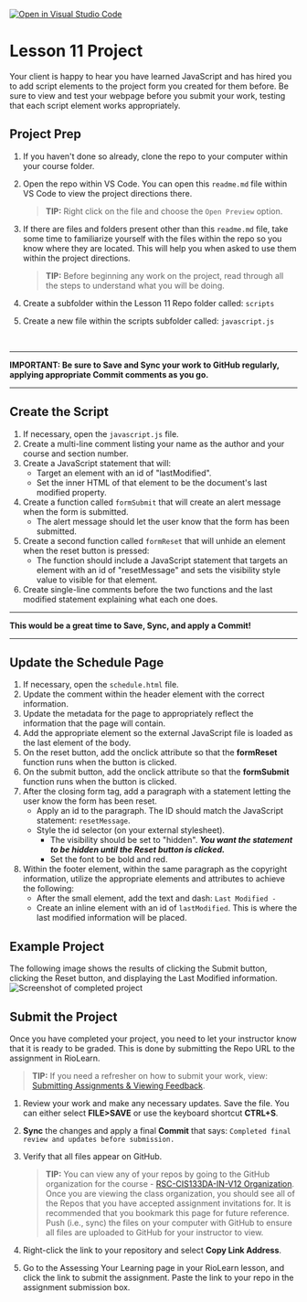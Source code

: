 [![Open in Visual Studio Code](https://classroom.github.com/assets/open-in-vscode-718a45dd9cf7e7f842a935f5ebbe5719a5e09af4491e668f4dbf3b35d5cca122.svg)](https://classroom.github.com/online_ide?assignment_repo_id=13502565&assignment_repo_type=AssignmentRepo)
# Lesson 11 Project
Your client is happy to hear you have learned JavaScript and has hired you to add script elements to the project form you created for them before. Be sure to view and test your webpage before you submit your work, testing that each script element works appropriately.

##

## Project Prep
1. If you haven't done so already, clone the repo to your computer within your course folder.
2. Open the repo within VS Code. You can open this `readme.md` file within VS Code to view the project directions there. 

   > **TIP:** Right click on the file and choose the `Open Preview` option.
3. If there are files and folders present other than this `readme.md` file, take some time to familiarize yourself with the files within the repo so you know where they are located. This will help you when asked to use them within the project directions.

   > **TIP:** Before beginning any work on the project, read through all the steps to understand what you will be doing.
4. Create a subfolder within the Lesson 11 Repo folder called: `scripts`
5. Create a new file within the scripts subfolder called: `javascript.js` 

<br>

***
**IMPORTANT: Be sure to Save and Sync your work to GitHub regularly, applying appropriate Commit comments as you go.**
***



## Create the Script
1. If necessary, open the `javascript.js` file.
2. Create a multi-line comment listing your name as the author and your course and section number.
3. Create a JavaScript statement that will:
   - Target an element with an id of "lastModified".
   - Set the inner HTML of that element to be the document's last modified property.
4. Create a function called `formSubmit` that will create an alert message when the form is submitted. 
   - The alert message should let the user know that the form has been submitted.
5. Create a second function called `formReset` that will unhide an element when the reset button is pressed:
   - The function should include a JavaScript statement that targets an element with an id of "resetMessage" and sets the visibility style value to visible for that element.
6. Create single-line comments before the two functions and the last modified statement explaining what each one does.

***
**This would be a great time to Save, Sync, and apply a Commit!**
***

## Update the Schedule Page
1. If necessary, open the `schedule.html` file.
2. Update the comment within the header element with the correct information.
3. Update the metadata for the page to appropriately reflect the information that the page will contain.
4. Add the appropriate element so the external JavaScript file is loaded as the last element of the body.
5. On the reset button, add the onclick attribute so that the **formReset** function runs when the button is clicked. 
6. On the submit button, add the onclick attribute so that the **formSubmit** function runs when the button is clicked.
7. After the closing form tag, add a paragraph with a statement letting the user know the form has been reset.
   - Apply an id to the paragraph. The ID should match the JavaScript statement: `resetMessage`.
   - Style the id selector (on your external stylesheet). 
      - The visibility should be set to "hidden". ***You want the statement to be hidden until the Reset button is clicked.*** 
      - Set the font to be bold and red.
8. Within the footer element, within the same paragraph as the copyright information, utilize the appropriate elements and attributes to achieve the following:
   - After the small element, add the text and dash: `Last Modified -`
   - Create an inline element with an id of `lastModified`. This is where the last modified information will be placed.

## Example Project
The following image shows the results of clicking the Submit button, clicking the Reset button, and displaying the Last Modified information.
![Screenshot of completed project](https://raw.githubusercontent.com/rsc-cis133DA-in-v12/CourseResources/main/L11-example1.png)


## Submit the Project
Once you have completed your project, you need to let your instructor know that it is ready to be graded. This is done by submitting the Repo URL to the assignment in RioLearn.

   > **TIP:** If you need a refresher on how to submit your work, view: [Submitting Assignments & Viewing Feedback](https://riosalado.coursearc.com/content/cis-public/git-github-and-vs-code/submitting-assignments-and-viewing-feedback).
1. Review your work and make any necessary updates. Save the file. You can either select **FILE>SAVE** or use the keyboard shortcut **CTRL+S**.
2. **Sync** the changes and apply a final **Commit** that says: `Completed final review and updates before submission.`
3. Verify that all files appear on GitHub.

   > **TIP:** You can view any of your repos by going to the GitHub organization for the course - [RSC-CIS133DA-IN-V12 Organization](https://github.com/rsc-cis133DA-in-v12). Once you are viewing the class organization, you should see all of the Repos that you have accepted assignment invitations for. It is recommended that you bookmark this page for future reference. Push (i.e., sync) the files on your computer with GitHub to ensure all files are uploaded to GitHub for your instructor to view.
4. Right-click the link to your repository and select **Copy Link Address**.
5. Go to the Assessing Your Learning page in your RioLearn lesson, and click the link to submit the assignment. Paste the link to your repo in the assignment submission box.
